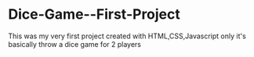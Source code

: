 # Dice-Game--First-Project
This was my very first project created with HTML,CSS,Javascript only it's basically throw a dice game for 2 players

